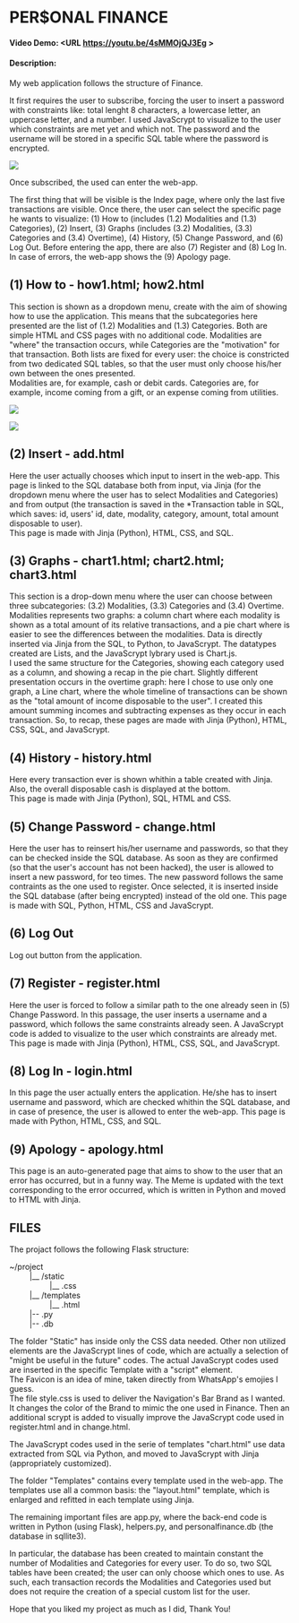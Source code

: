 # PER$ONAL FINANCE
#### Video Demo:  <URL https://youtu.be/4sMMOjQJ3Eg >
#### Description:

My web application follows the structure of Finance.

It first requires the user to subscribe, forcing the user to insert a password with constraints like: total lenght 8 characters, a lowercase letter, an uppercase letter, and a number. I used JavaScrypt to visualize to the user which constraints are met yet and which not. The password and the username will be stored in a specific SQL table where the password is encrypted.

![](https://github.com/stefanogrillo/Personal-Finance/blob/1e54fda381a3c3be9d48a637a760b8616b80a5e3/register.gif)

Once subscribed, the used can enter the web-app.

The first thing that will be visible is the Index page, where only the last five transactions are visible. Once there, the user can select the specific page he wants to visualize: (1) How to (includes (1.2) Modalities and (1.3) Categories), (2) Insert, (3) Graphs (includes (3.2) Modalities, (3.3) Categories and (3.4) Overtime), (4) History, (5) Change Password, and (6) Log Out. Before entering the app, there are also (7) Register and (8) Log In. In case of errors, the web-app shows the (9) Apology page.

## (1) How to - how1.html; how2.html
This section is shown as a dropdown menu, create with the aim of showing how to use the application. This means that the subcategories here presented are the list of (1.2) Modalities and (1.3) Categories. Both are simple HTML and CSS pages with no additional code. Modalities are "where" the transaction occurs, while Categories are the "motivation" for that transaction. Both lists are fixed for every user: the choice is constricted from two dedicated SQL tables, so that the user must only choose his/her own between the ones presented.<br>
Modalities are, for example, cash or debit cards. Categories are, for example, income coming from a gift, or an expense coming from utilities.

![](https://github.com/stefanogrillo/Personal-Finance/blob/1e54fda381a3c3be9d48a637a760b8616b80a5e3/modalities.gif)

![](https://github.com/stefanogrillo/Personal-Finance/blob/1e54fda381a3c3be9d48a637a760b8616b80a5e3/categories.gif)

## (2) Insert - add.html
Here the user actually chooses which input to insert in the web-app. This page is linked to the SQL database both from input, via Jinja (for the dropdown menu where the user has to select Modalities and Categories) and from output (the transaction is saved in the *Transaction table in SQL, which saves: id, users' id, date, modality, category, amount, total amount disposable to user).<br>
This page is made with Jinja (Python), HTML, CSS, and SQL.

## (3) Graphs - chart1.html; chart2.html; chart3.html
This section is a drop-down menu where the user can choose between three subcategories: (3.2) Modalities, (3.3) Categories and (3.4) Overtime. Modalities represents two graphs: a column chart where each modality is shown as a total amount of its relative transactions, and a pie chart where is easier to see the differences between the modalities. Data is directly inserted via Jinja from the SQL, to Python, to JavaScrypt. The datatypes created are Lists, and the JavaScrypt lybrary used is Chart.js.<br>
I used the same structure for the Categories, showing each category used as a column, and showing a recap in the pie chart.
Slightly different presentation occurs in the overtime graph: here I chose to use only one graph, a Line chart, where the whole timeline of transactions can be shown as the "total amount of income disposable to the user". I created this amount summing incomes and subtracting expenses as they occur in each transaction.
So, to recap, these pages are made with Jinja (Python), HTML, CSS, SQL, and JavaScrypt.

## (4) History - history.html
Here every transaction ever is shown whithin a table created with Jinja. Also, the overall disposable cash is displayed at the bottom.<br>
This page is made with Jinja (Python), SQL, HTML and CSS.

## (5) Change Password - change.html
Here the user has to reinsert his/her username and passwords, so that they can be checked inside the SQL database. As soon as they are confirmed (so that the user's account has not been hacked), the user is allowed to insert a new password, for teo times. The new password follows the same contraints as the one used to register. Once selected, it is inserted inside the SQL database (after being encrypted) instead of the old one.
This page is made with SQL, Python, HTML, CSS and JavaScrypt.

## (6) Log Out
Log out button from the application.

## (7) Register - register.html
Here the user is forced to follow a similar path to the one already seen in (5) Change Password. In this passage, the user inserts a username and a password, which follows the same constraints already seen. A JavaScrypt code is added to visualize to the user which constraints are already met.
This page is made with Jinja (Python), HTML, CSS, SQL, and JavaScrypt.

## (8) Log In - login.html
In this page the user actually enters the application. He/she has to insert username and password, which are checked whithin the SQL database, and in case of presence, the user is allowed to enter the web-app.
This page is made with Python, HTML, CSS, and SQL.

## (9) Apology - apology.html
This page is an auto-generated page that aims to show to the user that an error has occurred, but in a funny way. The Meme is updated with the text corresponding to the error occurred, which is written in Python and moved to HTML with Jinja.

## FILES
The projact follows the following Flask structure:<br>

~/project<br>
&emsp;   &emsp;   |__ /static<br>
&emsp;   &emsp;   &emsp;   &emsp;   |__ .css<br>
&emsp;   &emsp;   |__ /templates<br>
&emsp;   &emsp;   &emsp;   &emsp;   |__ .html<br>
&emsp;   &emsp;   |-- .py<br>
&emsp;   &emsp;   |-- .db<br>

The folder "Static" has inside only the CSS data needed. Other non utilized elements are the JavaScrypt lines of code, which are actually a selection of "might be useful in the future" codes. The actual JavaScrypt codes used are inserted in the specific Template with a "script" element.<br>
The Favicon is an idea of mine, taken directly from WhatsApp's emojies I guess.<br>
The file style.css is used to deliver the Navigation's Bar Brand as I wanted. It changes the color of the Brand to mimic the one used in Finance. Then an additional scrypt is added to visually improve the JavaScrypt code used in register.html and in change.html.

The JavaScrypt codes used in the serie of templates "chart.html" use data extracted from SQL via Python, and moved to JavaScrypt with Jinja (appropriately customized).

The folder "Templates" contains every template used in the web-app. The templates use all a common basis: the "layout.html" template, which is enlarged and refitted in each template using Jinja.

The remaining important files are app.py, where the back-end code is written in Python (using Flask), helpers.py, and personalfinance.db (the database in sqllite3).

In particular, the database has been created to maintain constant the number of Modalities and Categories for every user. To do so, two SQL tables have been created; the user can only choose which ones to use. As such, each transaction records the Modalities and Categories used but does not require the creation of a special custom list for the user.

Hope that you liked my project as much as I did, Thank You!
